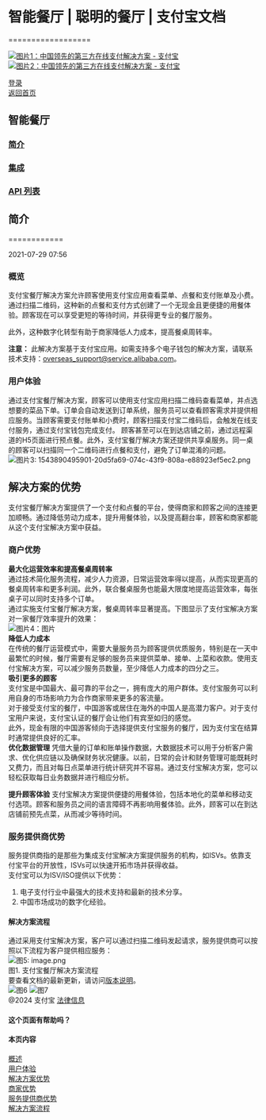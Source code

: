 # 智能餐厅 | 聪明的餐厅 | 支付宝文档
==================

[![图片1：中国领先的第三方在线支付解决方案 - 支付宝](https://ac.alipay.com/storage/2024/3/26/d66c43c0-440d-4c97-9976-f2028a2c8c5e.svg)](/docs/)
[![图片2：中国领先的第三方在线支付解决方案 - 支付宝](https://ac.alipay.com/storage/2024/3/26/a48bd336-aea0-4f16-bf83-616eacbb4434.svg)](/docs/)

[登录](https://global.alipay.com/ilogin/account_login.htm?goto=https%3A%2F%2Fglobal.alipay.com%2Fdocs%2Fac%2Frestaurant%2Frestaurantintroduction)  
[返回首页](../../)

## 智能餐厅
### [简介](/docs/ac/restaurant/restaurantintroduction)  
### [集成](/docs/ac/restaurant/restaurantintegration)  
### [API 列表](/docs/ac/restaurant/restaurantapi)  

## 简介
============

2021-07-29 07:56

### 概览
支付宝餐厅解决方案允许顾客使用支付宝应用查看菜单、点餐和支付账单及小费。通过扫描二维码，这种新的点餐和支付方式创建了一个无现金且更便捷的用餐体验。顾客现在可以享受更短的等待时间，并获得更专业的餐厅服务。

此外，这种数字化转型有助于商家降低人力成本，提高餐桌周转率。

**注意：**
此解决方案基于支付宝应用。如需支持多个电子钱包的解决方案，请联系技术支持：[overseas\_support@service.alibaba.com](mailto:overseas_support@service.alibaba.com)。

### 用户体验
通过支付宝餐厅解决方案，顾客可以使用支付宝应用扫描二维码查看菜单，并点选想要的菜品下单。订单会自动发送到订单系统，服务员可以查看顾客需求并提供相应服务。当顾客需要支付账单和小费时，顾客扫描支付宝二维码后，会触发在线支付服务，通过支付宝钱包完成支付。
顾客甚至可以在到达店铺之前，通过远程渠道的H5页面进行预点餐。此外，支付宝餐厅解决方案还提供共享桌服务。同一桌的顾客可以扫描同一个二维码进行点餐和支付，避免了订单混淆的问题。
![图片3: 1543890495901-20d5fa69-074c-43f9-808a-e88923ef5ec2.png](https://cdn.nlark.com/yuque/0/2020/png/561635/1587708780359-cc7bdbf5-dce3-4640-8767-2c79cb5969e9.png)

解决方案的优势
----------------

支付宝餐厅解决方案提供了一个支付和点餐的平台，使得商家和顾客之间的连接更加顺畅。通过降低劳动力成本，提升用餐体验，以及提高翻台率，顾客和商家都能从这个支付宝解决方案中获益。
### 商户优势  
**最大化运营效率和提高餐桌周转率**  
通过技术简化服务流程，减少人力资源，日常运营效率得以提高，从而实现更高的餐桌周转率和更多利润。此外，联合餐桌服务也能最大限度地提高运营效率，每张桌子可以同时支持多个订单。  
通过实施支付宝餐厅解决方案，餐桌周转率显著提高。下图显示了支付宝解决方案对一家餐厅效率提升的效果：  
![图片4：图片](https://cdn.nlark.com/lark/0/2018/png/134374/1544781268310-3e42842f-1325-4689-b391-4acb6bf93c36.png)  
**降低人力成本**  
在传统的餐厅运营模式中，需要大量服务员为顾客提供优质服务，特别是在一天中最繁忙的时候，餐厅需要有足够的服务员来提供菜单、接单、上菜和收款。使用支付宝解决方案，可以减少服务员数量，至少降低人力成本的四分之三。  
**吸引更多的顾客**  
支付宝是中国最大、最可靠的平台之一，拥有庞大的用户群体。支付宝服务可以利用自身的市场影响力为合作商家带来更多的客流量。  
对于接受支付宝的餐厅，中国游客或居住在海外的中国人是高潜力客户。对于支付宝用户来说，支付宝认证的餐厅会让他们有宾至如归的感觉。  
此外，现金有限的中国游客倾向于选择提供支付宝服务的餐厅，因为支付宝在结算时通常提供良好的汇率。  
**优化数据管理**
凭借大量的订单和账单操作数据，大数据技术可以用于分析客户需求、优化供应链以及确保财务状况健康。以前，日常的会计和财务管理可能既耗时又费力，而且对每日点菜单进行统计研究并不容易。通过支付宝解决方案，您可以轻松获取每日业务数据并进行相应分析。

**提升顾客体验**
支付宝解决方案提供便捷的用餐体验，包括本地化的菜单和移动支付选项。顾客和服务员之间的语言障碍不再影响用餐体验。此外，顾客可以在到达店铺前预先点菜，从而减少等待时间。
### 服务提供商优势  
服务提供商指的是那些为集成支付宝解决方案提供服务的机构，如ISVs。依靠支付宝平台的开放性，ISVs可以快速开拓市场并获得收益。  
支付宝可以为ISV/ISO提供以下优势：  
1. 电子支付行业中最强大的技术支持和最新的技术分享。
2. 中国市场成功的数字化经验。

#### 解决方案流程  
通过采用支付宝解决方案，客户可以通过扫描二维码发起请求，服务提供商可以按照以下流程为客户提供相应服务：  
![图5: image.png](https://cdn.nlark.com/yuque/0/2020/png/561635/1587708780653-b79d85dc-e939-45cd-a3f3-249dbf3bbf73.png)  
图1. 支付宝餐厅解决方案流程  
要查看文档的最新更新，请访问[版本说明](https://global.alipay.com/docs/releasenotes)。  
![图6](https://ac.alipay.com/storage/2021/5/20/19b2c126-9442-4f16-8f20-e539b1db482a.png) ![图7](https://ac.alipay.com/storage/2021/5/20/e9f3f154-dbf0-455f-89f0-b3d4e0c14481.png)  
@2024 支付宝 [法律信息](https://global.alipay.com/docs/ac/platform/membership)  

#### 这个页面有帮助吗？  

#### 本页内容  
[概述](#PXNBJ "概述")  
[用户体验](#3fda4231 "用户体验")  
[解决方案优势](#836e469e "解决方案优势")  
[商家优势](#26888d97 "商家优势")  
[服务提供商优势](#d71957fd "服务提供商优势")  
[解决方案流程](#bbc3140d "解决方案流程")